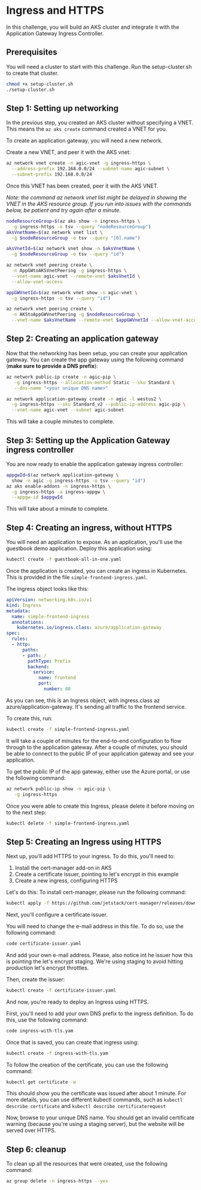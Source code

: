 # Ingress and HTTPS
In this challenge, you will build an AKS cluster and integrate it with the Application Gateway Ingress Controller. 

## Prerequisites
You will need a cluster to start with this challenge. Run the setup-cluster.sh to create that cluster. 

```bash
chmod +x setup-cluster.sh
./setup-cluster.sh
```

## Step 1: Setting up networking
In the previous step, you created an AKS cluster without specifying a VNET. This means the ```az aks create``` command created a VNET for you.

To create an application gateway, you will need a new network. 

Create a new VNET, and peer it with the AKS vnet:
```bash
az network vnet create -n agic-vnet -g ingress-https \
  --address-prefix 192.168.0.0/24 --subnet-name agic-subnet \
  --subnet-prefix 192.168.0.0/24
```

Once this VNET has been created, peer it with the AKS VNET.

_Note: the command az network vnet list might be delayed in showing the VNET in the AKS resource group. If you run into issues with the commands below, be patient and try again after a minute._

```bash
nodeResourceGroup=$(az aks show -n ingress-https \
  -g ingress-https -o tsv --query "nodeResourceGroup")
aksVnetName=$(az network vnet list \
  -g $nodeResourceGroup -o tsv --query "[0].name")

aksVnetId=$(az network vnet show -n $aksVnetName \
  -g $nodeResourceGroup -o tsv --query "id")

az network vnet peering create \
  -n AppGWtoAKSVnetPeering -g ingress-https \
  --vnet-name agic-vnet --remote-vnet $aksVnetId \
  --allow-vnet-access

appGWVnetId=$(az network vnet show -n agic-vnet \
  -g ingress-https -o tsv --query "id")

az network vnet peering create \
  -n AKStoAppGWVnetPeering -g $nodeResourceGroup \
  --vnet-name $aksVnetName --remote-vnet $appGWVnetId --allow-vnet-access
```

## Step 2: Creating an application gateway
Now that the networking has been setup, you can create your application gateway. You can create the app gateway using the following command (**make sure to provide a DNS prefix**):

```bash
az network public-ip create -n agic-pip \
   -g ingress-https --allocation-method Static --sku Standard \
   --dns-name "<your unique DNS name>"

az network application-gateway create -n agic -l westus2 \
  -g ingress-https --sku Standard_v2 --public-ip-address agic-pip \
  --vnet-name agic-vnet --subnet agic-subnet

```

This will take a couple minutes to complete. 

## Step 3: Setting up the Application Gateway ingress controller

You are now ready to enable the application gateway ingress controller:

```bash
appgwId=$(az network application-gateway \
  show -n agic -g ingress-https -o tsv --query "id") 
az aks enable-addons -n ingress-https \
  -g ingress-https -a ingress-appgw \
  --appgw-id $appgwId
```

This will take about a minute to complete. 

## Step 4: Creating an ingress, without HTTPS
You will need an application to expose. As an application, you'll use the guestbook demo application. Deploy this application using:

```bash
kubectl create -f guestbook-all-in-one.yaml
```

Once the application is created, you can create an ingress in Kubernetes. This is provided in the file ```simple-frontend-ingress.yaml```.

The ingress object looks like this:
```yaml
apiVersion: networking.k8s.io/v1
kind: Ingress
metadata:
  name: simple-frontend-ingress
  annotations:
    kubernetes.io/ingress.class: azure/application-gateway
spec:
  rules:
  - http:
      paths:
      - path: /
        pathType: Prefix
        backend:
          service:
            name: frontend
            port: 
              number: 80
```

As you can see, this is an Ingress object, with ingress.class az azure/application-gateway. It's sending all traffic to the frontend service.

To create this, run:
```bash
kubectl create -f simple-frontend-ingress.yaml
```

It will take a couple of minutes for the end-to-end configuration to flow through to the application gateway. After a couple of minutes, you should be able to connect to the public IP of your application gateway and see your application. 

To get the public IP of the app gateway, either use the Azure portal, or use the following command:

```bash
az network public-ip show -n agic-pip \
   -g ingress-https 
```

Once you were able to create this Ingress, please delete it before moving on to the next step:
```bash
kubectl delete -f simple-frontend-ingress.yaml
```



## Step 5: Creating an Ingress using HTTPS
Next up, you'll add HTTPS to your ingress. To do this, you'll need to:
1. Install the cert-manager add-on in AKS
2. Create a certificate issuer, pointing to let's encrypt in this example
3. Create a new ingress, configuring HTTPS

Let's do this:
To install cert-manager, please run the following command:
```bash
kubectl apply -f https://github.com/jetstack/cert-manager/releases/download/v1.1.0/cert-manager.yaml  
```

Next, you'll configure a certificate issuer. 

You will need to change the e-mail address in this file. To do so, use the following command:
```bash
code certificate-issuer.yaml
```
And add your own e-mail address.
Please, also notice int he issuer how this is pointing the let's encrypt staging. We're using staging to avoid hitting production let's encrypt throttles.

Then, create the issuer:
```bash
kubectl create -f certificate-issuer.yaml
```

And now, you're ready to deploy an Ingress using HTTPS.

First, you'll need to add your own DNS prefix to the ingress definition. To do this, use the following command:
```bash
code ingress-with-tls.yam
```

Once that is saved, you can create that ingress using:
```bash
kubectl create -f ingress-with-tls.yam
```

To follow the creation of the certificate, you can use the following command:
```bash
kubectl get certificate -w
```
This should show you the certificate was issued after about 1 minute.
For more details, you can use different kubectl commands, such as ```kubectl describe certificate``` and ```kubectl describe certificaterequest```

Now, browse to your unique DNS name. You should get an invalid certificate warning (because you're using a staging server), but the website will be served over HTTPS.

## Step 6: cleanup

To clean up all the resources that were created, use the following command:
```bash
az group delete -n ingress-https --yes
```